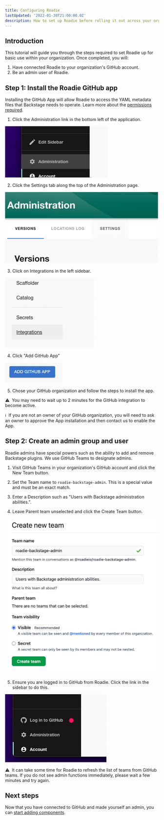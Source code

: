 ```yaml
---
title: Configuring Roadie
lastUpdated: '2022-01-30T21:00:00.0Z'
description: How to set up Roadie before rolling it out across your organization.
---
```


## Introduction

This tutorial will guide you through the steps required to set Roadie up for basic use within your organization. Once completed, you will:

 1. Have connected Roadie to your organization's GitHub account.
 2. Be an admin user of Roadie.

## Step 1: Install the Roadie GitHub app

Installing the GitHub App will allow Roadie to access the YAML metadata files that Backstage needs to operate. Learn more about the [permissions required](/docs/integrations/github-app-permissions/).

1. Click the Administration link in the bottom left of the application.

![A link that says "Administration"](./administration-link.png)

2. Click the Settings tab along the top of the Administration page.

![A link that says "Settings"](./settings-link.png)

3. Click on Integrations in the left sidebar.

![A link that says "Integrations"](./integrations-link.png)

4. Click "Add GitHub App"

![A button that says "Add GitHub App"](./add-github-app.png)

5. Chose your GitHub organization and follow the steps to install the app.

⚠️  &nbsp;You may need to wait up to 2 minutes for the GitHub integration to become active.

ℹ️  &nbsp;If you are not an owner of your GitHub organization, you will need to ask an owner to approve the App installation and then contact us to enable the App.

## Step 2: Create an admin group and user

Roadie admins have special powers such as the ability to add and remove Backstage plugins. We use GitHub Teams to designate admins.

1. Visit GitHub Teams in your organization's GitHub account and click the New Team button.

2. Set the Team name to `roadie-backstage-admin`. This is a special value and must be an exact match.

3. Enter a Description such as "Users with Backstage administration abilities.".

4. Leave Parent team unselected and click the Create Team button.

![Form for creating a team on GitHub](./github-create-team-form.png)

5. Ensure you are logged in to GitHub from Roadie. Click the link in the sidebar to do this.

![A link that says "Log in to GitHub"](./sidebar-log-into-github.png)

⚠️  &nbsp;It can take some time for Roadie to refresh the list of teams from GitHub teams. If you do not see admin functions immediately, please wait a few minutes and try again.

## Next steps

Now that you have connected to GitHub and made yourself an admin, you can [start adding components](/docs/getting-started/adding-components/).
